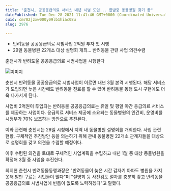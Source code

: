 ```yaml
---
title: "춘천시, 공공응급의료 서비스 내년 시범 도입... 한밤중 동물병원 찾기 끝"
datePublished: Tue Dec 28 2021 11:41:46 GMT+0000 (Coordinated Universal Time)
cuid: cm702jzxw000y09lb1hiac08u
slug: 2976

---
```



- 반려동물 공공응급의료 시범사업 2억원 투자 첫 시행
- 29일 동물병원 22개소 대상 설명회 개최… 반려동물 관련 사업 의견수렴

춘천시가 반려도울 공공응급의료 시범사업을 시행한다

![이미지](https://cdn.hashnode.com/res/hashnode/image/upload/v1739253377038/1f3cd8a8-fba5-4a40-b5cb-41f67dc3c5a4.png)

춘천시 반려동물 공공응급의료 시범사업이 이르면 내년 3월 본격 시행된다. 해당 서비스가 도입되면 늦은 시간에도 반려동물 진료를 할 수 있어 반려동물 동행 도시 구현에도 더욱 다가서게 된다.

사업비 2억원이 투입되는 반려동물 공공응급의료는 휴일 및 평일 야간 응급의료 서비스를 제공하는 사업이다. 응급의료 서비스 제공에 소요되는 동물병원의 인건비, 운영비를 시정부가 70% 보조하는 방안으로 추진된다.

이와 관련해 춘천시는 29일 시청에서 지역 내 동물병원 설명회를 개최한다. 사업 관련 현황, 구체적인 추진방안 등을 의논하기 위해 관내 동물병원 22개소 관계자들을 대상으로 설명회를 갖고 의견을 수렴할 예정이다.

이후 수렴된 의견을 토대로 구체적인 사업계획을 수립하고 내년 1월 중 대상 동물병원을 확정해 3월 중 사업을 추진한다.

최지현 춘천시 반려동물동행과장은 "반려동물이 늦은 시간 갑자기 아파도 병원을 가지 못해 발만 구르는 시민들이 많다"며 "설명회 등 사전검토 절차를 충분히 갖고 반려동물 공공응급의료 시범사업에 빈틈이 없도록 노력하겠다"고 말했다.